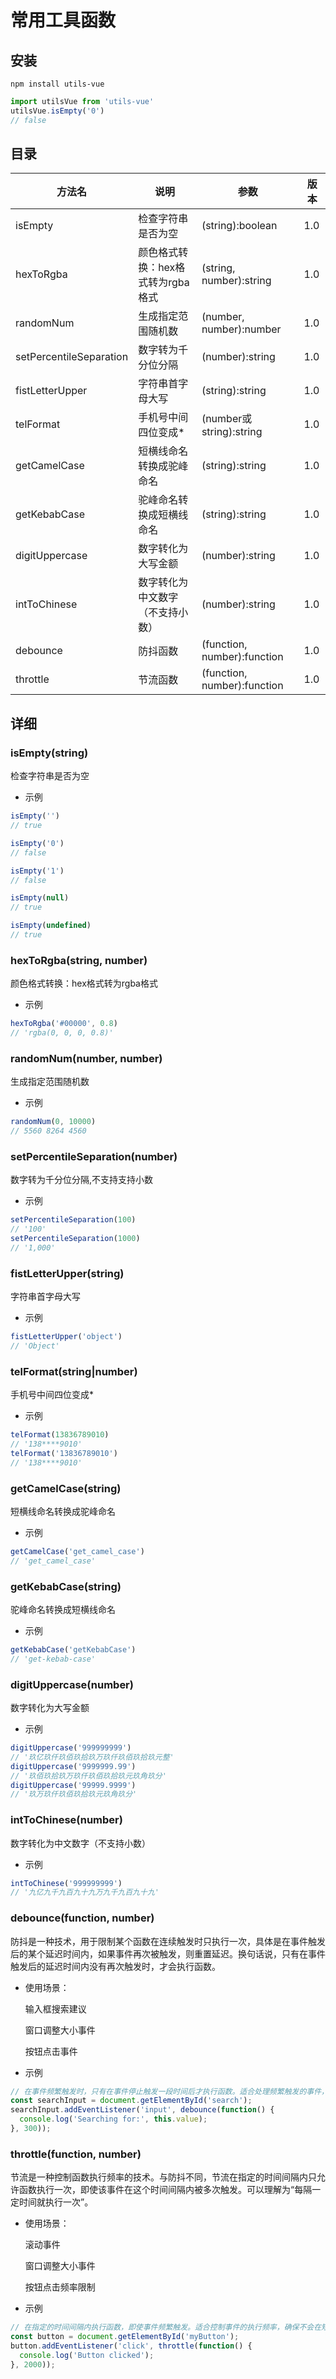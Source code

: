 # 常用工具函数

## 安装

`npm install utils-vue`

```javascript
import utilsVue from 'utils-vue'
utilsVue.isEmpty('0')
// false
```

## 目录

| 方法名                     | 说明                   | 参数                           | 版本    |
|-------------------------|----------------------|------------------------------|-------|
| isEmpty                 | 检查字符串是否为空            | (string):boolean             | 1.0   |
| hexToRgba               | 颜色格式转换：hex格式转为rgba格式 | (string, number):string      | 1.0   |
| randomNum               | 生成指定范围随机数            | (number, number):number      | 1.0   |
| setPercentileSeparation | 数字转为千分位分隔            | (number):string              | 1.0   |
| fistLetterUpper         | 字符串首字母大写             | (string):string              | 1.0   |
| telFormat               | 手机号中间四位变成*           | (number或string):string       | 1.0   |
| getCamelCase            | 短横线命名转换成驼峰命名         | (string):string              | 1.0   |
| getKebabCase            | 驼峰命名转换成短横线命名         | (string):string              | 1.0   |
| digitUppercase          | 数字转化为大写金额            | (number):string              | 1.0   |
| intToChinese            | 数字转化为中文数字（不支持小数）     | (number):string              | 1.0   |
| debounce                | 防抖函数                 | (function, number):function  | 1.0   |
| throttle                | 节流函数                 | (function, number):function  | 1.0   |

## 详细

### isEmpty(string)
检查字符串是否为空
- 示例
```javascript
isEmpty('')
// true

isEmpty('0')
// false

isEmpty('1')
// false

isEmpty(null)
// true

isEmpty(undefined)
// true
```

### hexToRgba(string, number)
颜色格式转换：hex格式转为rgba格式
- 示例
```javascript
hexToRgba('#00000', 0.8)
// 'rgba(0, 0, 0, 0.8)'
```

### randomNum(number, number)
生成指定范围随机数
- 示例
```javascript
randomNum(0, 10000)
// 5560 8264 4560
```

### setPercentileSeparation(number)
数字转为千分位分隔,不支持支持小数
- 示例
```javascript
setPercentileSeparation(100)
// '100'
setPercentileSeparation(1000)
// '1,000'
```

### fistLetterUpper(string)
字符串首字母大写
- 示例
```javascript
fistLetterUpper('object')
// 'Object'
```

### telFormat(string|number)
手机号中间四位变成*
- 示例
```javascript
telFormat(13836789010)
// '138****9010'
telFormat('13836789010')
// '138****9010'
```

### getCamelCase(string)
短横线命名转换成驼峰命名
- 示例
```javascript
getCamelCase('get_camel_case')
// 'get_camel_case'
```

### getKebabCase(string)
驼峰命名转换成短横线命名
- 示例
```javascript
getKebabCase('getKebabCase')
// 'get-kebab-case'
```

### digitUppercase(number)
数字转化为大写金额
- 示例
```javascript
digitUppercase('999999999')
// '玖亿玖仟玖佰玖拾玖万玖仟玖佰玖拾玖元整'
digitUppercase('9999999.99')
// '玖佰玖拾玖万玖仟玖佰玖拾玖元玖角玖分'
digitUppercase('99999.9999')
// '玖万玖仟玖佰玖拾玖元玖角玖分'
```

### intToChinese(number)
数字转化为中文数字（不支持小数）
- 示例
```javascript
intToChinese('999999999')
// '九亿九千九百九十九万九千九百九十九'
```

### debounce(function, number)
防抖是一种技术，用于限制某个函数在连续触发时只执行一次，具体是在事件触发后的某个延迟时间内，如果事件再次被触发，则重置延迟。换句话说，只有在事件触发后的延迟时间内没有再次触发时，才会执行函数。
- 使用场景：

  输入框搜索建议

  窗口调整大小事件

  按钮点击事件

- 示例
```javascript
// 在事件频繁触发时，只有在事件停止触发一段时间后才执行函数。适合处理频繁触发的事件，最后只想保留一次执行。
const searchInput = document.getElementById('search');
searchInput.addEventListener('input', debounce(function() {
  console.log('Searching for:', this.value);
}, 300));
```

### throttle(function, number)
节流是一种控制函数执行频率的技术。与防抖不同，节流在指定的时间间隔内只允许函数执行一次，即使该事件在这个时间间隔内被多次触发。可以理解为“每隔一定时间就执行一次”。
- 使用场景：

  滚动事件

  窗口调整大小事件
  
  按钮点击频率限制

- 示例
```javascript
// 在指定的时间间隔内执行函数，即使事件频繁触发。适合控制事件的执行频率，确保不会在短时间内多次执行。
const button = document.getElementById('myButton');
button.addEventListener('click', throttle(function() {
  console.log('Button clicked');
}, 2000));
```